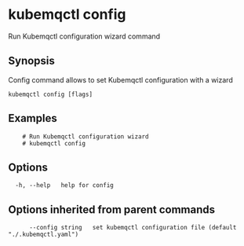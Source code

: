 # kubemqctl config

Run Kubemqctl configuration wizard command

## Synopsis

Config command allows to set Kubemqctl configuration with a wizard

```text
kubemqctl config [flags]
```

## Examples

```text
    # Run Kubemqctl configuration wizard
    # kubemqctl config
```

## Options

```text
  -h, --help   help for config
```

## Options inherited from parent commands

```text
      --config string   set kubemqctl configuration file (default "./.kubemqctl.yaml")
```
